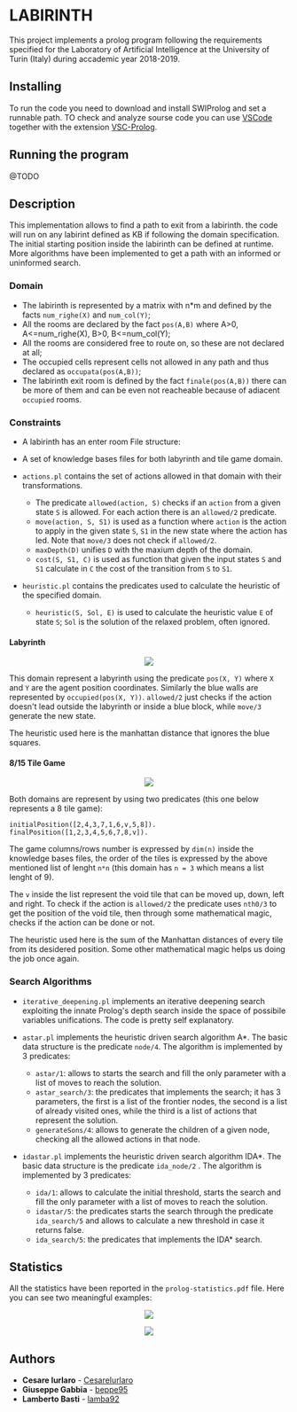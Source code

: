 # LABIRINTH 

This project implements a prolog program following the requirements specified for the Laboratory of Artificial Intelligence at the University of Turin (Italy) during accademic year 2018-2019.

## Installing

To run the code you need to download and install SWIProlog and set a runnable path.
TO check and analyze sourse code you can use [VSCode](https://code.visualstudio.com/download) together with the extension [VSC-Prolog](https://marketplace.visualstudio.com/items?itemName=arthurwang.vsc-prolog).

## Running the program

@TODO

## Description

This implementation allows to find a path to exit from a labirinth. the code will run on any labirint defined as KB if following the domain specification. The initial starting position inside the labirinth can be defined at runtime. More algorithms have been implemented to get a path with an informed or uninformed search. 

### Domain

- The labirinth is represented by a matrix with n*m and defined by the facts `num_righe(X)` and `num_col(Y)`;
- All the rooms are declared by the fact `pos(A,B)` where A>0, A<=num_righe(X), B>0, B<=num_col(Y);
- All the rooms are considered free to route on, so these are not declared at all;
- The occupied cells represent cells not allowed in any path and thus declared as `occupata(pos(A,B))`;
- The labirinth exit room is defined by the fact `finale(pos(A,B))` there can be more of them and can be even not reacheable because of adiacent `occupied` rooms.

### Constraints
- A labirinth has an enter room
File structure:

- A set of knowledge bases files for both labyrinth and tile game domain.
- `actions.pl` contains the set of actions allowed in that domain with their transformations.
  - The predicate `allowed(action, S)` checks if an `action` from a given state `S` is allowed. For each action there is an `allowed/2` predicate.
  - `move(action, S, S1)` is used as a function where `action` is the action to apply in the given state `S`, `S1` in the new state where the action has led. Note that `move/3` does not check if `allowed/2`.
  - `maxDepth(D)` unifies `D` with the maxium depth of the domain.
  - `cost(S, S1, C)` is used as function that given the input states `S` and `S1` calculate in `C` the cost of the transition from `S` to `S1`.
- `heuristic.pl` contains the predicates used to calculate the heuristic of the specified domain.
  - `heuristic(S, Sol, E)` is used to calculate the heuristic value `E` of state `S`; `Sol` is the solution of the relaxed problem, often ignored.

#### Labyrinth

<p align="center">
  <img src="https://raw.githubusercontent.com/lamba92/prolog-project/master/stuff/labyrinth.png"/>
</p>

This domain represent a labyrinth using the predicate `pos(X, Y)` where `X` and `Y` are the agent position coordinates. Similarly the blue walls are represented by `occupied(pos(X, Y))`. `allowed/2` just checks if the action doesn't lead outside the labyrinth or inside a blue block, while `move/3` generate the new state.

The heuristic used here is the manhattan distance that ignores the blue squares.

#### 8/15 Tile Game

<p align="center">
  <img src="https://raw.githubusercontent.com/lamba92/prolog-project/master/stuff/tiles.png"/>
</p>

Both domains are represent by using two predicates (this one below represents a 8 tile game):

`initialPosition([2,4,3,7,1,6,v,5,8]).`
`finalPosition([1,2,3,4,5,6,7,8,v]).`

The game columns/rows number is expressed by `dim(n)` inside the knowledge bases files, the order of the tiles is expressed by the above mentioned list of lenght `n*n` (this domain has `n = 3` which means a list lenght of 9).

The `v` inside the list represent the void tile that can be moved up, down, left and right. To check if the action is `allowed/2` the predicate uses `nth0/3` to get the position of the void tile, then through some mathematical magic, checks if the action can be done or not.

The heuristic used here is the sum of the Manhattan distances of every tile from its desidered position. Some other mathematical magic helps us doing the job once again.

### Search Algorithms

- `iterative_deepening.pl` implements an iterative deepening search exploiting the innate Prolog's depth search inside the space of possibile variables unifications. The code is pretty self explanatory.

- `astar.pl` implements the heuristic driven search algorithm A*. The basic data structure is the predicate `node/4`. The algorithm is implemented by 3 predicates:
  - `astar/1`: allows to starts the search and fill the only parameter with a list of moves to reach the solution.
  - `astar_search/3`: the predicates that implements the search; it has 3 parameters, the first is a list of the frontier nodes, the second is a list of already visited ones, while the third is a list of actions that represent the solution.
  - `generateSons/4`: allows to generate the children of a given node, checking all the allowed actions in that node.

- `idastar.pl` implements the heuristic driven search algorithm IDA*. The basic data structure is the predicate `ida_node/2` . The algorithm is implemented by 3 predicates:
  - `ida/1`: allows to calculate the initial threshold, starts the search and fill the only parameter with a list of moves to reach the solution.
  - `idastar/5`: the predicates starts the search through the predicate `ida_search/5` and allows to calculate a new threshold in case it returns false.
  - `ida_search/5`: the predicates that implements the IDA* search.

## Statistics

All the statistics have been reported in the `prolog-statistics.pdf` file. Here you can see two meaningful examples:

<p align="center">
  <img src="https://github.com/lamba92/prolog-project/blob/master/stuff/15_D.PNG"/>
 </p>
<p align="center">
  <img src="https://github.com/lamba92/prolog-project/blob/master/stuff/Lab%205x5.PNG"/>
</p>

## Authors

- **Cesare Iurlaro** - [CesareIurlaro](https://github.com/CesareIurlaro)
- **Giuseppe Gabbia**  - [beppe95](https://github.com/beppe95)
- **Lamberto Basti**  - [lamba92](https://github.com/lamba92)
